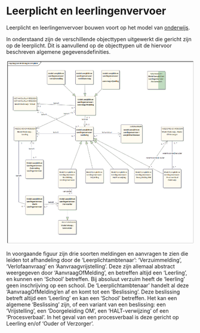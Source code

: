 # Leerplicht en leerlingenvervoer

Leerplicht en leerlingenvervoer bouwen voort op het model van [onderwijs](onderwijs.md).

In onderstaand zijn de verschillende objecttypen uitgewerkt die gericht zijn op de leerplicht. Dit is aanvullend op de objecttypen uit de hiervoor beschreven algemene gegevensdefinities.

![Gegevensdefinities Leerplicht][leerplicht]

In voorgaande figuur zijn drie soorten meldingen en aanvragen te zien die leiden tot afhandeling door de ‘Leerplichtambtenaar’: ‘Verzuimmelding’, ‘Verlofaanvraag’ en ‘Aanvraagvrijstelling’. Deze zijn allemaal abstract weergegeven door ‘AanvraagOfMelding’, en betreffen altijd een ‘Leerling’, en kunnen een ‘School’ betreffen. Bij absoluut verzuim heeft de ‘leerling’ geen inschrijving op een school.
De ‘Leerplichtambtenaar’ handelt al deze ‘AanvraagOfMelding’en af en komt tot een ‘Beslissing’. Deze beslissing betreft altijd een ‘Leerling’ en kan een ‘School’ betreffen. Het kan een algemene ‘Beslissing’ zijn, of een variant van een beslissing: een ‘Vrijstelling’, een ‘Doorgeleiding OM’, een ‘HALT-verwijzing’ of een ‘Procesverbaal’. In het geval van een procesverbaal is deze gericht op Leerling en/of ‘Ouder of Verzorger’.  

[leerplicht]: image/EAID_26A453D9_47AF_487e_854B_3B4BC6D6A308.gif "Gegevensdefinities Leerplicht"